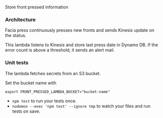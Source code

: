 Store front pressed information

### Architecture

Facia press continuously presses new fronts and sends Kinesis update on the status.

This lambda listens to Kinesis and store last press date in Dynamo DB.
If the error count is above a threshold, it sends an alert mail.


### Unit tests

The lambda fetches secrets from an S3 bucket.

Set the bucket name with

```
export FRONT_PRESSED_LAMBDA_BUCKET="bucket-name"
```

* `npm test` to run your tests once.
* `nodemon --exec 'npm test' --ignore tmp` to watch your files and run tests on save.
